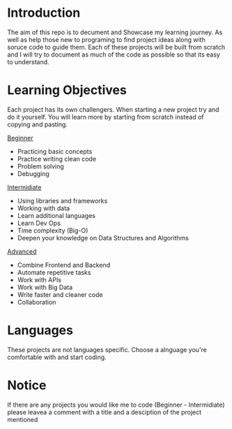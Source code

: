 # Introduction
The aim of this repo is to decument and Showcase my learning journey. As well as help those new to programing to find project ideas along with soruce code to guide them. Each of these projects will be built from scratch and I will try to document as much of the code as possible so that its easy to understand.

# Learning Objectives
Each project has its own challengers. When starting a new project try and do it yourself. You will learn more by starting from scratch instead of copying and pasting. 

[Beginner](https://github.com/iamqaasim/Programing_Projects/tree/main/Beginner)
- Practicing basic concepts 
- Practice writing clean code 
- Problem solving 
- Debugging

[Intermidiate](https://github.com/iamqaasim/Programing_Projects/tree/main/Intermediate)
- Using libraries and frameworks
- Working with data
- Learn additional languages
- Learn Dev Ops
- Time complexity (Big-O)
- Deepen your knowledge on Data Structures and Algorithms

[Advanced](https://github.com/iamqaasim/Programing_Projects/tree/main/Advanced)
- Combine Frontend and Backend 
- Automate repetitive tasks
- Work with APIs
- Work with Big Data
- Write faster and cleaner code
- Collaboration 

# Languages
These projects are not languages specific. Choose a alnguage you're comfortable with and start coding. 

# Notice
If there are any projects you would like me to code (Beginner - Intermidiate) please leavea a comment with a title and a desciption of the project mentioned
